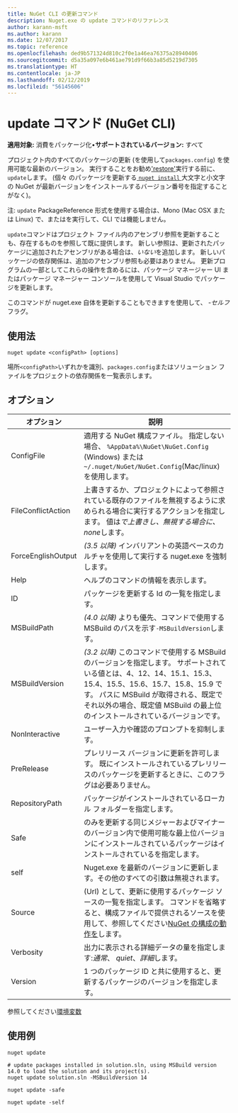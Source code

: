 ```yaml
---
title: NuGet CLI の更新コマンド
description: Nuget.exe の update コマンドのリファレンス
author: karann-msft
ms.author: karann
ms.date: 12/07/2017
ms.topic: reference
ms.openlocfilehash: ded9b571324d810c2f0e1a46ea76375a28940406
ms.sourcegitcommit: d5a35a097e6b461ae791d9f66b3a85d5219d7305
ms.translationtype: HT
ms.contentlocale: ja-JP
ms.lasthandoff: 02/12/2019
ms.locfileid: "56145606"
---
```

# <a name="update-command-nuget-cli"></a>update コマンド (NuGet CLI)

**適用対象:** 消費をパッケージ化&bullet;**サポートされているバージョン:** すべて

プロジェクト内のすべてのパッケージの更新 (を使用して`packages.config`) を使用可能な最新のバージョン。 実行することをお勧め['restore'](cli-ref-restore.md)実行する前に、`update`します。 (個々 のパッケージを更新する[ `nuget install` ](cli-ref-install.md)大文字と小文字の NuGet が最新バージョンをインストールするバージョン番号を指定することがなく)。

注: `update` PackageReference 形式を使用する場合は、Mono (Mac OSX または Linux) で、またはを実行して、CLI では機能しません。

`update`コマンドはプロジェクト ファイル内のアセンブリ参照を更新することも、存在するものを参照して既に提供します。 新しい参照は、更新されたパッケージに追加されたアセンブリがある場合は、*いない*を追加します。 新しいパッケージの依存関係は、追加のアセンブリ参照も必要はありません。 更新プログラムの一部としてこれらの操作を含めるには、パッケージ マネージャー UI またはパッケージ マネージャー コンソールを使用して Visual Studio でパッケージを更新します。

このコマンドが nuget.exe 自体を更新することもできますを使用して、 *-セルフ*フラグ。

## <a name="usage"></a>使用法

```cli
nuget update <configPath> [options]
```

場所`<configPath>`いずれかを識別、`packages.config`またはソリューション ファイルをプロジェクトの依存関係を一覧表示します。

## <a name="options"></a>オプション

| オプション | 説明 |
| --- | --- |
| ConfigFile | 適用する NuGet 構成ファイル。 指定しない場合、 `%AppData%\NuGet\NuGet.Config` (Windows) または`~/.nuget/NuGet/NuGet.Config`(Mac/linux) を使用します。|
| FileConflictAction | 上書きするか、プロジェクトによって参照されている既存のファイルを無視するように求められる場合に実行するアクションを指定します。 値は*で上書きし、無視する場合に、none*します。 |
| ForceEnglishOutput | *(3.5 以降)* インバリアントの英語ベースのカルチャを使用して実行する nuget.exe を強制します。 |
| Help | ヘルプのコマンドの情報を表示します。 |
| ID | パッケージを更新する Id の一覧を指定します。 |
| MSBuildPath | *(4.0 以降)* よりも優先、コマンドで使用する MSBuild のパスを示す`-MSBuildVersion`します。 |
| MSBuildVersion | *(3.2 以降)* このコマンドで使用する MSBuild のバージョンを指定します。 サポートされている値とは、4、12、14、15.1、15.3、15.4、15.5、15.6、15.7、15.8、15.9 です。 パスに MSBuild が取得される、既定でそれ以外の場合、既定値 MSBuild の最上位のインストールされているバージョンです。 |
| NonInteractive | ユーザー入力や確認のプロンプトを抑制します。 |
| PreRelease | プレリリース バージョンに更新を許可します。 既にインストールされているプレリリースのパッケージを更新するときに、このフラグは必要ありません。 |
| RepositoryPath | パッケージがインストールされているローカル フォルダーを指定します。 |
| Safe | のみを更新する同じメジャーおよびマイナーのバージョン内で使用可能な最上位バージョンにインストールされているパッケージはインストールされているを指定します。 |
| self | Nuget.exe を最新のバージョンに更新します。その他のすべての引数は無視されます。 |
| Source | (Url) として、更新に使用するパッケージ ソースの一覧を指定します。 コマンドを省略すると、構成ファイルで提供されるソースを使用して、参照してください[NuGet の構成の動作を](../consume-packages/configuring-nuget-behavior.md)します。 |
| Verbosity | 出力に表示される詳細データの量を指定します:*通常*、 *quiet*、*詳細*します。 |
| Version | 1 つのパッケージ ID と共に使用すると、更新するパッケージのバージョンを指定します。 |

参照してください[環境変数](cli-ref-environment-variables.md)

## <a name="examples"></a>使用例

```cli
nuget update

# update packages installed in solution.sln, using MSBuild version 14.0 to load the solution and its project(s).
nuget update solution.sln -MSBuildVersion 14

nuget update -safe

nuget update -self
```
